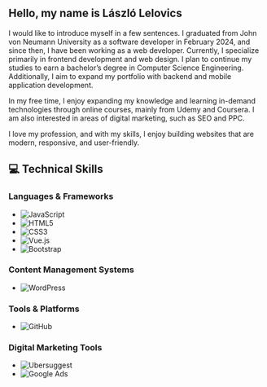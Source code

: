 ## Hello, my name is László Lelovics

I would like to introduce myself in a few sentences. I graduated from John von Neumann University as a software developer in February 2024, and since then, I have been working as a web developer. Currently, I specialize primarily in frontend development and web design. I plan to continue my studies to earn a bachelor’s degree in Computer Science Engineering. Additionally, I aim to expand my portfolio with backend and mobile application development.

In my free time, I enjoy expanding my knowledge and learning in-demand technologies through online courses, mainly from Udemy and Coursera. I am also interested in areas of digital marketing, such as SEO and PPC.

I love my profession, and with my skills, I enjoy building websites that are modern, responsive, and user-friendly.


## 💻 Technical Skills

### Languages & Frameworks
- ![JavaScript](https://img.shields.io/badge/-JavaScript-F7DF1E?style=flat&logo=javascript&logoColor=black)
- ![HTML5](https://img.shields.io/badge/-HTML5-E34F26?style=flat&logo=html5&logoColor=white)
- ![CSS3](https://img.shields.io/badge/-CSS3-1572B6?style=flat&logo=css3&logoColor=white)
- ![Vue.js](https://img.shields.io/badge/-Vue.js-4FC08D?style=flat&logo=vue-dot-js&logoColor=white)
- ![Bootstrap](https://img.shields.io/badge/-Bootstrap-7952B3?style=flat&logo=bootstrap&logoColor=white)

### Content Management Systems
- ![WordPress](https://img.shields.io/badge/-WordPress-21759B?style=flat&logo=wordpress&logoColor=white)

### Tools & Platforms
- ![GitHub](https://img.shields.io/badge/-GitHub-181717?style=flat&logo=github&logoColor=white)

### Digital Marketing Tools
- ![Ubersuggest](https://img.shields.io/badge/-Ubersuggest-ED2224?style=flat&logo=ubersuggest&logoColor=white)
- ![Google Ads](https://img.shields.io/badge/-Google%20Ads-4285F4?style=flat&logo=google-ads&logoColor=white)